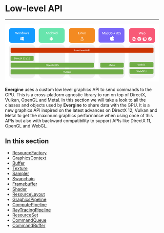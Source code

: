 # Low-level API

---

![Graphics](images/LowLevelAPI.png)

**Evergine** uses a custom low level graphics API to send commands to the GPU. This is a cross-platform agnostic library to run on top of DirectX, Vulkan, OpenGL and Metal. In this section we will take a look to all the classes and objects used by **Evergine** to share data with the GPU.
It is a new graphics API inspired on the latest advances on DirectX 12, Vulkan and Metal to get the maximum graphics performance when using once of this APIs but also with backward compatibility to support APIs like DirectX 11, OpenGL and WebGL.

## In this section

* [ResourceFactory](resourcefactory.md)
* [GraphicsContext](graphicscontext.md)
* [Buffer](buffer.md)
* [Texture](texture.md)
* [Sampler](sampler.md)
* [Swapchain](swapchain.md)
* [Framebuffer](framebuffer.md)
* [Shader](shader.md)
* [ResourceLayout](resourcelayout.md)
* [GraphicsPipeline](graphicspipeline.md)
* [ComputePipeline](computepipeline.md)
* [RayTracingPipeline](raytracingpipeline.md)
* [ResourceSet](resourceset.md)
* [CommandQueue](commandqueue.md)
* [CommandBuffer](commandbuffer.md)
